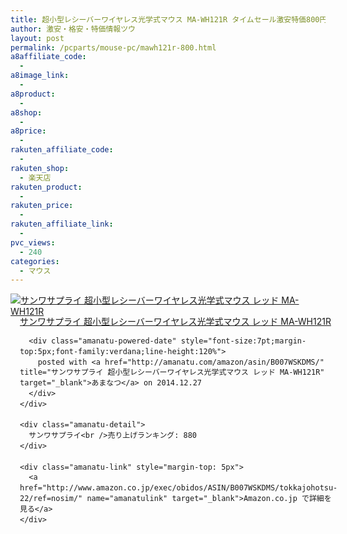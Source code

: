 ```yaml
---
title: 超小型レシーバーワイヤレス光学式マウス MA-WH121R タイムセール激安特価800円台！送料無料！
author: 激安・格安・特価情報ツウ
layout: post
permalink: /pcparts/mouse-pc/mawh121r-800.html
a8affiliate_code:
  - 
a8image_link:
  - 
a8product:
  - 
a8shop:
  - 
a8price:
  - 
rakuten_affiliate_code:
  - 
rakuten_shop:
  - 楽天店
rakuten_product:
  - 
rakuten_price:
  - 
rakuten_affiliate_link:
  - 
pvc_views:
  - 240
categories:
  - マウス
---
```

<div class="amanatu-box" style="margin-bottom:0px;">
  <div class="amanatu-image" style="float:left;">
    <a href="http://www.amazon.co.jp/exec/obidos/ASIN/B007WSKDMS/tokkajohotsu-22/ref=nosim/" name="amanatulink" target="_blank"><img src="http://i1.wp.com/ecx.images-amazon.com/images/I/41zrTz8ZIsL._SL160_.jpg?w=546" alt="サンワサプライ 超小型レシーバーワイヤレス光学式マウス レッド MA-WH121R" style="border: none;" data-recalc-dims="1" /></a>
  </div>
  
  <div class="amanatu-info" style="float:left;margin-left:15px;line-height:120%">
    <div class="amanatu-name" style="margin-bottom:10px;line-height:120%">
      <a href="http://www.amazon.co.jp/exec/obidos/ASIN/B007WSKDMS/tokkajohotsu-22/ref=nosim/" name="amanatulink" target="_blank">サンワサプライ 超小型レシーバーワイヤレス光学式マウス レッド MA-WH121R</a> 
      
      <div class="amanatu-powered-date" style="font-size:7pt;margin-top:5px;font-family:verdana;line-height:120%">
        posted with <a href="http://amanatu.com/amazon/asin/B007WSKDMS/" title="サンワサプライ 超小型レシーバーワイヤレス光学式マウス レッド MA-WH121R" target="_blank">あまなつ</a> on 2014.12.27
      </div>
    </div>
    
    <div class="amanatu-detail">
      サンワサプライ<br />売り上げランキング: 880
    </div>
    
    <div class="amanatu-link" style="margin-top: 5px">
      <a href="http://www.amazon.co.jp/exec/obidos/ASIN/B007WSKDMS/tokkajohotsu-22/ref=nosim/" name="amanatulink" target="_blank">Amazon.co.jp で詳細を見る</a>
    </div>
  </div>
  
  <div class="amanatu-footer" style="clear: left">
  </div>
</div>
